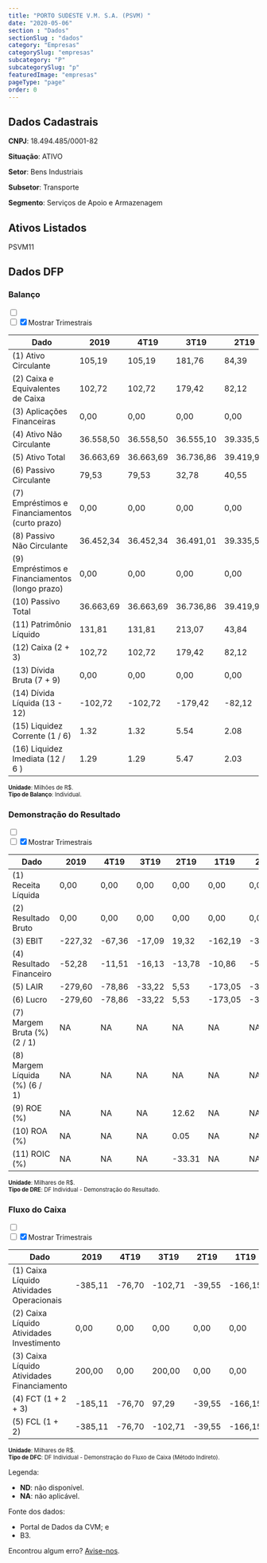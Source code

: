 ```yaml
---  
title: "PORTO SUDESTE V.M. S.A. (PSVM) "  
date: "2020-05-06"  
section : "Dados"  
sectionSlug : "dados"  
category: "Empresas"  
categorySlug: "empresas"  
subcategory: "P"  
subcategorySlug: "p"  
featuredImage: "empresas"  
pageType: "page"  
order: 0  
---
```



## Dados Cadastrais


**CNPJ**: 18.494.485/0001-82

**Situação**: ATIVO

**Setor**: Bens Industriais

**Subsetor**: Transporte

**Segmento**: Serviços de Apoio e Armazenagem


## Ativos Listados


PSVM11 


## Dados DFP

### Balanço
  
<input type='checkbox' class='toggleCommand' id='toggleBalanco' name='toggleBalanco'>  
<div class='filter-group-balanco'>  
<div class='check_button_balanco'>  
<label for='toggleBalanco'>  
<input type='checkbox' data-filter-col='trimBalanco'><input type='checkbox' data-filter-col='trimBalanco' checked><span>Mostrar Trimestrais</span>  
</label>  
</div>  
</div>  
<div class='overflow balancoTableWrapper'>  
<table class='balancoTable'>  
<thead>  
<tr>  
<th class='dataHeader fixedLeftColumn'>Dado</th>  
<th>2019</th>  
<th class='trimHeader' data-col='trimBalanco'>4T19</th>  
<th class='trimHeader' data-col='trimBalanco'>3T19</th>  
<th class='trimHeader' data-col='trimBalanco'>2T19</th>  
<th class='trimHeader' data-col='trimBalanco'>1T19</th>  
<th>2018</th>  
<th class='trimHeader' data-col='trimBalanco'>4T18</th>  
<th class='trimHeader' data-col='trimBalanco'>3T18</th>  
<th class='trimHeader' data-col='trimBalanco'>2T18</th>  
<th class='trimHeader' data-col='trimBalanco'>1T18</th>  
<th>2017</th>  
<th class='trimHeader' data-col='trimBalanco'>4T17</th>  
<th class='trimHeader' data-col='trimBalanco'>3T17</th>  
<th class='trimHeader' data-col='trimBalanco'>2T17</th>  
<th class='trimHeader' data-col='trimBalanco'>1T17</th>  
<th>2016</th>  
<th class='trimHeader' data-col='trimBalanco'>4T16</th>  
<th class='trimHeader' data-col='trimBalanco'>3T16</th>  
<th class='trimHeader' data-col='trimBalanco'>2T16</th>  
<th class='trimHeader' data-col='trimBalanco'>1T16</th>  
<th>2015</th>  
<th class='trimHeader' data-col='trimBalanco'>4T15</th>  
<th class='trimHeader' data-col='trimBalanco'>3T15</th>  
<th class='trimHeader' data-col='trimBalanco'>2T15</th>  
<th class='trimHeader' data-col='trimBalanco'>1T15</th>  
<th>2014</th>  
<th class='trimHeader' data-col='trimBalanco'>4T14</th>  
<th class='trimHeader' data-col='trimBalanco'>3T14</th>  
<th class='trimHeader' data-col='trimBalanco'>2T14</th>  
<th class='trimHeader' data-col='trimBalanco'>1T14</th>  
<th>2013</th>  
<th class='trimHeader' data-col='trimBalanco'>4T13</th>  
<th class='trimHeader' data-col='trimBalanco'>3T13</th>  
<th class='trimHeader' data-col='trimBalanco'>2T13</th>  
<th class='trimHeader' data-col='trimBalanco'>1T13</th>  
</tr>  
</thead>  
<tbody>  
<tr class='trContaAtivo'>  
<td class='leftAlignCell rowDescription fixedLeftColumn'>(1) Ativo Circulante</td>  
<td>105,19</td>  
<td data-col='trimBalanco' class='trimData'>105,19</td>  
<td data-col='trimBalanco' class='trimData'>181,76</td>  
<td data-col='trimBalanco' class='trimData'>84,39</td>  
<td data-col='trimBalanco' class='trimData'>123,74</td>  
<td>289,64</td>  
<td data-col='trimBalanco' class='trimData'>289,64</td>  
<td data-col='trimBalanco' class='trimData'>229,04</td>  
<td data-col='trimBalanco' class='trimData'>9,14</td>  
<td data-col='trimBalanco' class='trimData'>30,21</td>  
<td>116,32</td>  
<td data-col='trimBalanco' class='trimData'>116,32</td>  
<td data-col='trimBalanco' class='trimData'>36,87</td>  
<td data-col='trimBalanco' class='trimData'>91,11</td>  
<td data-col='trimBalanco' class='trimData'>134,23</td>  
<td>43,91</td>  
<td data-col='trimBalanco' class='trimData'>43,91</td>  
<td data-col='trimBalanco' class='trimData'>0,78</td>  
<td data-col='trimBalanco' class='trimData'>2,71</td>  
<td data-col='trimBalanco' class='trimData'>24,59</td>  
<td>22,37</td>  
<td data-col='trimBalanco' class='trimData'>22,37</td>  
<td data-col='trimBalanco' class='trimData'>22,37</td>  
<td data-col='trimBalanco' class='trimData'>22,37</td>  
<td data-col='trimBalanco' class='trimData'>22,37</td>  
<td>0,10</td>  
<td data-col='trimBalanco' class='trimData'>0,10</td>  
<td data-col='trimBalanco' class='trimData'>0,10</td>  
<td data-col='trimBalanco' class='trimData'>0,10</td>  
<td data-col='trimBalanco' class='trimData'>0,10</td>  
<td>0,10</td>  
<td data-col='trimBalanco' class='trimData'>0,10</td>  
<td data-col='trimBalanco' class='trimData'>0,10</td>  
<td data-col='trimBalanco' class='trimData'>0,10</td>  
<td data-col='trimBalanco' class='trimData'>0,10</td>  
</tr>  
<tr class='trContaAtivo'>  
<td class='leftAlignCell rowDescription fixedLeftColumn'>(2) Caixa e Equivalentes de Caixa</td>  
<td>102,72</td>  
<td data-col='trimBalanco' class='trimData'>102,72</td>  
<td data-col='trimBalanco' class='trimData'>179,42</td>  
<td data-col='trimBalanco' class='trimData'>82,12</td>  
<td data-col='trimBalanco' class='trimData'>121,68</td>  
<td>287,83</td>  
<td data-col='trimBalanco' class='trimData'>287,83</td>  
<td data-col='trimBalanco' class='trimData'>227,65</td>  
<td data-col='trimBalanco' class='trimData'>8,02</td>  
<td data-col='trimBalanco' class='trimData'>29,12</td>  
<td>115,38</td>  
<td data-col='trimBalanco' class='trimData'>115,38</td>  
<td data-col='trimBalanco' class='trimData'>36,09</td>  
<td data-col='trimBalanco' class='trimData'>90,89</td>  
<td data-col='trimBalanco' class='trimData'>133,89</td>  
<td>43,81</td>  
<td data-col='trimBalanco' class='trimData'>43,81</td>  
<td data-col='trimBalanco' class='trimData'>0,78</td>  
<td data-col='trimBalanco' class='trimData'>2,71</td>  
<td data-col='trimBalanco' class='trimData'>24,59</td>  
<td>22,37</td>  
<td data-col='trimBalanco' class='trimData'>22,37</td>  
<td data-col='trimBalanco' class='trimData'>22,37</td>  
<td data-col='trimBalanco' class='trimData'>22,37</td>  
<td data-col='trimBalanco' class='trimData'>22,37</td>  
<td>0,10</td>  
<td data-col='trimBalanco' class='trimData'>0,10</td>  
<td data-col='trimBalanco' class='trimData'>0,10</td>  
<td data-col='trimBalanco' class='trimData'>0,10</td>  
<td data-col='trimBalanco' class='trimData'>0,10</td>  
<td>0,10</td>  
<td data-col='trimBalanco' class='trimData'>0,10</td>  
<td data-col='trimBalanco' class='trimData'>0,10</td>  
<td data-col='trimBalanco' class='trimData'>0,10</td>  
<td data-col='trimBalanco' class='trimData'>0,10</td>  
</tr>  
<tr class='trContaAtivo'>  
<td class='leftAlignCell rowDescription fixedLeftColumn'>(3) Aplicações Financeiras</td>  
<td>0,00</td>  
<td data-col='trimBalanco' class='trimData'>0,00</td>  
<td data-col='trimBalanco' class='trimData'>0,00</td>  
<td data-col='trimBalanco' class='trimData'>0,00</td>  
<td data-col='trimBalanco' class='trimData'>0,00</td>  
<td>0,00</td>  
<td data-col='trimBalanco' class='trimData'>0,00</td>  
<td data-col='trimBalanco' class='trimData'>0,00</td>  
<td data-col='trimBalanco' class='trimData'>0,00</td>  
<td data-col='trimBalanco' class='trimData'>0,00</td>  
<td>0,00</td>  
<td data-col='trimBalanco' class='trimData'>0,00</td>  
<td data-col='trimBalanco' class='trimData'>0,00</td>  
<td data-col='trimBalanco' class='trimData'>0,00</td>  
<td data-col='trimBalanco' class='trimData'>0,00</td>  
<td>0,00</td>  
<td data-col='trimBalanco' class='trimData'>0,00</td>  
<td data-col='trimBalanco' class='trimData'>0,00</td>  
<td data-col='trimBalanco' class='trimData'>0,00</td>  
<td data-col='trimBalanco' class='trimData'>0,00</td>  
<td>0,00</td>  
<td data-col='trimBalanco' class='trimData'>0,00</td>  
<td data-col='trimBalanco' class='trimData'>0,00</td>  
<td data-col='trimBalanco' class='trimData'>0,00</td>  
<td data-col='trimBalanco' class='trimData'>0,00</td>  
<td>0,00</td>  
<td data-col='trimBalanco' class='trimData'>0,00</td>  
<td data-col='trimBalanco' class='trimData'>0,00</td>  
<td data-col='trimBalanco' class='trimData'>0,00</td>  
<td data-col='trimBalanco' class='trimData'>0,00</td>  
<td>0,00</td>  
<td data-col='trimBalanco' class='trimData'>0,00</td>  
<td data-col='trimBalanco' class='trimData'>0,00</td>  
<td data-col='trimBalanco' class='trimData'>0,00</td>  
<td data-col='trimBalanco' class='trimData'>0,00</td>  
</tr>  
<tr class='trContaAtivo'>  
<td class='leftAlignCell rowDescription fixedLeftColumn'>(4) Ativo Não Circulante</td>  
<td>36.558,50</td>  
<td data-col='trimBalanco' class='trimData'>36.558,50</td>  
<td data-col='trimBalanco' class='trimData'>36.555,10</td>  
<td data-col='trimBalanco' class='trimData'>39.335,51</td>  
<td data-col='trimBalanco' class='trimData'>38.595,96</td>  
<td>37.076,08</td>  
<td data-col='trimBalanco' class='trimData'>37.076,08</td>  
<td data-col='trimBalanco' class='trimData'>37.202,24</td>  
<td data-col='trimBalanco' class='trimData'>39.208,52</td>  
<td data-col='trimBalanco' class='trimData'>32.810,59</td>  
<td>31.590,64</td>  
<td data-col='trimBalanco' class='trimData'>31.590,64</td>  
<td data-col='trimBalanco' class='trimData'>29.510,17</td>  
<td data-col='trimBalanco' class='trimData'>33.873,06</td>  
<td data-col='trimBalanco' class='trimData'>32.222,39</td>  
<td>32.679,58</td>  
<td data-col='trimBalanco' class='trimData'>32.679,58</td>  
<td data-col='trimBalanco' class='trimData'>94.513,19</td>  
<td data-col='trimBalanco' class='trimData'>86.171,91</td>  
<td data-col='trimBalanco' class='trimData'>111.964,73</td>  
<td>118.391,75</td>  
<td data-col='trimBalanco' class='trimData'>118.391,75</td>  
<td data-col='trimBalanco' class='trimData'>118.391,75</td>  
<td data-col='trimBalanco' class='trimData'>118.391,75</td>  
<td data-col='trimBalanco' class='trimData'>118.391,75</td>  
<td>0,00</td>  
<td data-col='trimBalanco' class='trimData'>0,00</td>  
<td data-col='trimBalanco' class='trimData'>0,00</td>  
<td data-col='trimBalanco' class='trimData'>0,00</td>  
<td data-col='trimBalanco' class='trimData'>0,00</td>  
<td>0,00</td>  
<td data-col='trimBalanco' class='trimData'>0,00</td>  
<td data-col='trimBalanco' class='trimData'>0,00</td>  
<td data-col='trimBalanco' class='trimData'>0,00</td>  
<td data-col='trimBalanco' class='trimData'>0,00</td>  
</tr>  
<tr class='trContaAtivo'>  
<td class='leftAlignCell rowDescription fixedLeftColumn'>(5) Ativo Total</td>  
<td>36.663,69</td>  
<td data-col='trimBalanco' class='trimData'>36.663,69</td>  
<td data-col='trimBalanco' class='trimData'>36.736,86</td>  
<td data-col='trimBalanco' class='trimData'>39.419,91</td>  
<td data-col='trimBalanco' class='trimData'>38.719,70</td>  
<td>37.365,72</td>  
<td data-col='trimBalanco' class='trimData'>37.365,72</td>  
<td data-col='trimBalanco' class='trimData'>37.431,28</td>  
<td data-col='trimBalanco' class='trimData'>39.217,66</td>  
<td data-col='trimBalanco' class='trimData'>32.840,80</td>  
<td>31.706,96</td>  
<td data-col='trimBalanco' class='trimData'>31.706,96</td>  
<td data-col='trimBalanco' class='trimData'>29.547,04</td>  
<td data-col='trimBalanco' class='trimData'>33.964,17</td>  
<td data-col='trimBalanco' class='trimData'>32.356,62</td>  
<td>32.723,49</td>  
<td data-col='trimBalanco' class='trimData'>32.723,49</td>  
<td data-col='trimBalanco' class='trimData'>94.513,97</td>  
<td data-col='trimBalanco' class='trimData'>86.174,63</td>  
<td data-col='trimBalanco' class='trimData'>111.989,32</td>  
<td>118.414,12</td>  
<td data-col='trimBalanco' class='trimData'>118.414,12</td>  
<td data-col='trimBalanco' class='trimData'>118.414,12</td>  
<td data-col='trimBalanco' class='trimData'>118.414,12</td>  
<td data-col='trimBalanco' class='trimData'>118.414,12</td>  
<td>0,10</td>  
<td data-col='trimBalanco' class='trimData'>0,10</td>  
<td data-col='trimBalanco' class='trimData'>0,10</td>  
<td data-col='trimBalanco' class='trimData'>0,10</td>  
<td data-col='trimBalanco' class='trimData'>0,10</td>  
<td>0,10</td>  
<td data-col='trimBalanco' class='trimData'>0,10</td>  
<td data-col='trimBalanco' class='trimData'>0,10</td>  
<td data-col='trimBalanco' class='trimData'>0,10</td>  
<td data-col='trimBalanco' class='trimData'>0,10</td>  
</tr>  
<tr class='trContaPassivo'>  
<td class='leftAlignCell rowDescription fixedLeftColumn'>(6) Passivo Circulante</td>  
<td>79,53</td>  
<td data-col='trimBalanco' class='trimData'>79,53</td>  
<td data-col='trimBalanco' class='trimData'>32,78</td>  
<td data-col='trimBalanco' class='trimData'>40,55</td>  
<td data-col='trimBalanco' class='trimData'>85,26</td>  
<td>74,47</td>  
<td data-col='trimBalanco' class='trimData'>74,47</td>  
<td data-col='trimBalanco' class='trimData'>39,02</td>  
<td data-col='trimBalanco' class='trimData'>60,01</td>  
<td data-col='trimBalanco' class='trimData'>40,28</td>  
<td>8,03</td>  
<td data-col='trimBalanco' class='trimData'>8,03</td>  
<td data-col='trimBalanco' class='trimData'>71,46</td>  
<td data-col='trimBalanco' class='trimData'>24,86</td>  
<td data-col='trimBalanco' class='trimData'>8,29</td>  
<td>56,27</td>  
<td data-col='trimBalanco' class='trimData'>56,27</td>  
<td data-col='trimBalanco' class='trimData'>0,00</td>  
<td data-col='trimBalanco' class='trimData'>0,01</td>  
<td data-col='trimBalanco' class='trimData'>0,01</td>  
<td>9,01</td>  
<td data-col='trimBalanco' class='trimData'>9,01</td>  
<td data-col='trimBalanco' class='trimData'>9,01</td>  
<td data-col='trimBalanco' class='trimData'>9,01</td>  
<td data-col='trimBalanco' class='trimData'>9,01</td>  
<td>0,00</td>  
<td data-col='trimBalanco' class='trimData'>0,00</td>  
<td data-col='trimBalanco' class='trimData'>0,00</td>  
<td data-col='trimBalanco' class='trimData'>0,00</td>  
<td data-col='trimBalanco' class='trimData'>0,00</td>  
<td>0,00</td>  
<td data-col='trimBalanco' class='trimData'>0,00</td>  
<td data-col='trimBalanco' class='trimData'>0,00</td>  
<td data-col='trimBalanco' class='trimData'>0,00</td>  
<td data-col='trimBalanco' class='trimData'>0,00</td>  
</tr>  
<tr class='trContaPassivo'>  
<td class='leftAlignCell rowDescription fixedLeftColumn'>(7) Empréstimos e Financiamentos (curto prazo)</td>  
<td>0,00</td>  
<td data-col='trimBalanco' class='trimData'>0,00</td>  
<td data-col='trimBalanco' class='trimData'>0,00</td>  
<td data-col='trimBalanco' class='trimData'>0,00</td>  
<td data-col='trimBalanco' class='trimData'>0,00</td>  
<td>0,00</td>  
<td data-col='trimBalanco' class='trimData'>0,00</td>  
<td data-col='trimBalanco' class='trimData'>0,00</td>  
<td data-col='trimBalanco' class='trimData'>0,00</td>  
<td data-col='trimBalanco' class='trimData'>0,00</td>  
<td>0,00</td>  
<td data-col='trimBalanco' class='trimData'>0,00</td>  
<td data-col='trimBalanco' class='trimData'>0,00</td>  
<td data-col='trimBalanco' class='trimData'>0,00</td>  
<td data-col='trimBalanco' class='trimData'>0,00</td>  
<td>0,00</td>  
<td data-col='trimBalanco' class='trimData'>0,00</td>  
<td data-col='trimBalanco' class='trimData'>0,00</td>  
<td data-col='trimBalanco' class='trimData'>0,00</td>  
<td data-col='trimBalanco' class='trimData'>0,00</td>  
<td>0,00</td>  
<td data-col='trimBalanco' class='trimData'>0,00</td>  
<td data-col='trimBalanco' class='trimData'>0,00</td>  
<td data-col='trimBalanco' class='trimData'>0,00</td>  
<td data-col='trimBalanco' class='trimData'>0,00</td>  
<td>0,00</td>  
<td data-col='trimBalanco' class='trimData'>0,00</td>  
<td data-col='trimBalanco' class='trimData'>0,00</td>  
<td data-col='trimBalanco' class='trimData'>0,00</td>  
<td data-col='trimBalanco' class='trimData'>0,00</td>  
<td>0,00</td>  
<td data-col='trimBalanco' class='trimData'>0,00</td>  
<td data-col='trimBalanco' class='trimData'>0,00</td>  
<td data-col='trimBalanco' class='trimData'>0,00</td>  
<td data-col='trimBalanco' class='trimData'>0,00</td>  
</tr>  
<tr class='trContaPassivo'>  
<td class='leftAlignCell rowDescription fixedLeftColumn'>(8) Passivo Não Circulante</td>  
<td>36.452,34</td>  
<td data-col='trimBalanco' class='trimData'>36.452,34</td>  
<td data-col='trimBalanco' class='trimData'>36.491,01</td>  
<td data-col='trimBalanco' class='trimData'>39.335,51</td>  
<td data-col='trimBalanco' class='trimData'>38.595,96</td>  
<td>37.076,08</td>  
<td data-col='trimBalanco' class='trimData'>37.076,08</td>  
<td data-col='trimBalanco' class='trimData'>37.202,24</td>  
<td data-col='trimBalanco' class='trimData'>39.208,52</td>  
<td data-col='trimBalanco' class='trimData'>32.810,59</td>  
<td>31.590,64</td>  
<td data-col='trimBalanco' class='trimData'>31.590,64</td>  
<td data-col='trimBalanco' class='trimData'>29.510,17</td>  
<td data-col='trimBalanco' class='trimData'>33.873,06</td>  
<td data-col='trimBalanco' class='trimData'>32.222,39</td>  
<td>32.679,58</td>  
<td data-col='trimBalanco' class='trimData'>32.679,58</td>  
<td data-col='trimBalanco' class='trimData'>94.513,19</td>  
<td data-col='trimBalanco' class='trimData'>86.071,82</td>  
<td data-col='trimBalanco' class='trimData'>111.936,77</td>  
<td>118.391,75</td>  
<td data-col='trimBalanco' class='trimData'>118.391,75</td>  
<td data-col='trimBalanco' class='trimData'>118.391,75</td>  
<td data-col='trimBalanco' class='trimData'>118.391,75</td>  
<td data-col='trimBalanco' class='trimData'>118.391,75</td>  
<td>0,00</td>  
<td data-col='trimBalanco' class='trimData'>0,00</td>  
<td data-col='trimBalanco' class='trimData'>0,00</td>  
<td data-col='trimBalanco' class='trimData'>0,00</td>  
<td data-col='trimBalanco' class='trimData'>0,00</td>  
<td>0,00</td>  
<td data-col='trimBalanco' class='trimData'>0,00</td>  
<td data-col='trimBalanco' class='trimData'>0,00</td>  
<td data-col='trimBalanco' class='trimData'>0,00</td>  
<td data-col='trimBalanco' class='trimData'>0,00</td>  
</tr>  
<tr class='trContaPassivo'>  
<td class='leftAlignCell rowDescription fixedLeftColumn'>(9) Empréstimos e Financiamentos (longo prazo)</td>  
<td>0,00</td>  
<td data-col='trimBalanco' class='trimData'>0,00</td>  
<td data-col='trimBalanco' class='trimData'>0,00</td>  
<td data-col='trimBalanco' class='trimData'>0,00</td>  
<td data-col='trimBalanco' class='trimData'>0,00</td>  
<td>0,00</td>  
<td data-col='trimBalanco' class='trimData'>0,00</td>  
<td data-col='trimBalanco' class='trimData'>0,00</td>  
<td data-col='trimBalanco' class='trimData'>0,00</td>  
<td data-col='trimBalanco' class='trimData'>0,00</td>  
<td>0,00</td>  
<td data-col='trimBalanco' class='trimData'>0,00</td>  
<td data-col='trimBalanco' class='trimData'>0,00</td>  
<td data-col='trimBalanco' class='trimData'>0,00</td>  
<td data-col='trimBalanco' class='trimData'>0,00</td>  
<td>0,00</td>  
<td data-col='trimBalanco' class='trimData'>0,00</td>  
<td data-col='trimBalanco' class='trimData'>0,00</td>  
<td data-col='trimBalanco' class='trimData'>0,00</td>  
<td data-col='trimBalanco' class='trimData'>0,00</td>  
<td>0,00</td>  
<td data-col='trimBalanco' class='trimData'>0,00</td>  
<td data-col='trimBalanco' class='trimData'>0,00</td>  
<td data-col='trimBalanco' class='trimData'>0,00</td>  
<td data-col='trimBalanco' class='trimData'>0,00</td>  
<td>0,00</td>  
<td data-col='trimBalanco' class='trimData'>0,00</td>  
<td data-col='trimBalanco' class='trimData'>0,00</td>  
<td data-col='trimBalanco' class='trimData'>0,00</td>  
<td data-col='trimBalanco' class='trimData'>0,00</td>  
<td>0,00</td>  
<td data-col='trimBalanco' class='trimData'>0,00</td>  
<td data-col='trimBalanco' class='trimData'>0,00</td>  
<td data-col='trimBalanco' class='trimData'>0,00</td>  
<td data-col='trimBalanco' class='trimData'>0,00</td>  
</tr>  
<tr class='trContaPassivo'>  
<td class='leftAlignCell rowDescription fixedLeftColumn'>(10) Passivo Total</td>  
<td>36.663,69</td>  
<td data-col='trimBalanco' class='trimData'>36.663,69</td>  
<td data-col='trimBalanco' class='trimData'>36.736,86</td>  
<td data-col='trimBalanco' class='trimData'>39.419,91</td>  
<td data-col='trimBalanco' class='trimData'>38.719,70</td>  
<td>37.365,72</td>  
<td data-col='trimBalanco' class='trimData'>37.365,72</td>  
<td data-col='trimBalanco' class='trimData'>37.431,28</td>  
<td data-col='trimBalanco' class='trimData'>39.217,66</td>  
<td data-col='trimBalanco' class='trimData'>32.840,80</td>  
<td>31.706,96</td>  
<td data-col='trimBalanco' class='trimData'>31.706,96</td>  
<td data-col='trimBalanco' class='trimData'>29.547,04</td>  
<td data-col='trimBalanco' class='trimData'>33.964,17</td>  
<td data-col='trimBalanco' class='trimData'>32.356,62</td>  
<td>32.723,49</td>  
<td data-col='trimBalanco' class='trimData'>32.723,49</td>  
<td data-col='trimBalanco' class='trimData'>94.513,97</td>  
<td data-col='trimBalanco' class='trimData'>86.174,63</td>  
<td data-col='trimBalanco' class='trimData'>111.989,32</td>  
<td>118.414,12</td>  
<td data-col='trimBalanco' class='trimData'>118.414,12</td>  
<td data-col='trimBalanco' class='trimData'>118.414,12</td>  
<td data-col='trimBalanco' class='trimData'>118.414,12</td>  
<td data-col='trimBalanco' class='trimData'>118.414,12</td>  
<td>0,10</td>  
<td data-col='trimBalanco' class='trimData'>0,10</td>  
<td data-col='trimBalanco' class='trimData'>0,10</td>  
<td data-col='trimBalanco' class='trimData'>0,10</td>  
<td data-col='trimBalanco' class='trimData'>0,10</td>  
<td>0,10</td>  
<td data-col='trimBalanco' class='trimData'>0,10</td>  
<td data-col='trimBalanco' class='trimData'>0,10</td>  
<td data-col='trimBalanco' class='trimData'>0,10</td>  
<td data-col='trimBalanco' class='trimData'>0,10</td>  
</tr>  
<tr class='trContaPassivo'>  
<td class='leftAlignCell rowDescription fixedLeftColumn'>(11) Patrimônio Líquido</td>  
<td>131,81</td>  
<td data-col='trimBalanco' class='trimData'>131,81</td>  
<td data-col='trimBalanco' class='trimData'>213,07</td>  
<td data-col='trimBalanco' class='trimData'>43,84</td>  
<td data-col='trimBalanco' class='trimData'>38,48</td>  
<td>215,17</td>  
<td data-col='trimBalanco' class='trimData'>215,17</td>  
<td data-col='trimBalanco' class='trimData'>190,02</td>  
<td class='negativeNumber trimData' data-col='trimBalanco' >-50,87</td>  
<td class='negativeNumber trimData' data-col='trimBalanco' >-10,07</td>  
<td>108,29</td>  
<td data-col='trimBalanco' class='trimData'>108,29</td>  
<td class='negativeNumber trimData' data-col='trimBalanco' >-34,58</td>  
<td data-col='trimBalanco' class='trimData'>66,26</td>  
<td data-col='trimBalanco' class='trimData'>125,94</td>  
<td class='negativeNumber'>-12,36</td>  
<td class='negativeNumber trimData' data-col='trimBalanco' >-12,36</td>  
<td data-col='trimBalanco' class='trimData'>0,78</td>  
<td data-col='trimBalanco' class='trimData'>102,80</td>  
<td data-col='trimBalanco' class='trimData'>52,54</td>  
<td>13,37</td>  
<td data-col='trimBalanco' class='trimData'>13,37</td>  
<td data-col='trimBalanco' class='trimData'>13,37</td>  
<td data-col='trimBalanco' class='trimData'>13,37</td>  
<td data-col='trimBalanco' class='trimData'>13,37</td>  
<td>0,10</td>  
<td data-col='trimBalanco' class='trimData'>0,10</td>  
<td data-col='trimBalanco' class='trimData'>0,10</td>  
<td data-col='trimBalanco' class='trimData'>0,10</td>  
<td data-col='trimBalanco' class='trimData'>0,10</td>  
<td>0,10</td>  
<td data-col='trimBalanco' class='trimData'>0,10</td>  
<td data-col='trimBalanco' class='trimData'>0,10</td>  
<td data-col='trimBalanco' class='trimData'>0,10</td>  
<td data-col='trimBalanco' class='trimData'>0,10</td>  
</tr>  
<tr>  
<td class='leftAlignCell rowDescription fixedLeftColumn'>(12) Caixa (2 + 3)</td>  
<td class='positiveNumber'>102,72</td>  
<td class='positiveNumber trimData' data-col='trimBalanco'>102,72</td>  
<td class='positiveNumber trimData' data-col='trimBalanco'>179,42</td>  
<td class='positiveNumber trimData' data-col='trimBalanco'>82,12</td>  
<td class='positiveNumber trimData' data-col='trimBalanco'>121,68</td>  
<td class='positiveNumber'>287,83</td>  
<td class='positiveNumber trimData' data-col='trimBalanco'>287,83</td>  
<td class='positiveNumber trimData' data-col='trimBalanco'>227,65</td>  
<td class='positiveNumber trimData' data-col='trimBalanco'>8,02</td>  
<td class='positiveNumber trimData' data-col='trimBalanco'>29,12</td>  
<td class='positiveNumber'>115,38</td>  
<td class='positiveNumber trimData' data-col='trimBalanco'>115,38</td>  
<td class='positiveNumber trimData' data-col='trimBalanco'>36,09</td>  
<td class='positiveNumber trimData' data-col='trimBalanco'>90,89</td>  
<td class='positiveNumber trimData' data-col='trimBalanco'>133,89</td>  
<td class='positiveNumber'>43,81</td>  
<td class='positiveNumber trimData' data-col='trimBalanco'>43,81</td>  
<td class='positiveNumber trimData' data-col='trimBalanco'>0,78</td>  
<td class='positiveNumber trimData' data-col='trimBalanco'>2,71</td>  
<td class='positiveNumber trimData' data-col='trimBalanco'>24,59</td>  
<td class='positiveNumber'>22,37</td>  
<td class='positiveNumber trimData' data-col='trimBalanco'>22,37</td>  
<td class='positiveNumber trimData' data-col='trimBalanco'>22,37</td>  
<td class='positiveNumber trimData' data-col='trimBalanco'>22,37</td>  
<td class='positiveNumber trimData' data-col='trimBalanco'>22,37</td>  
<td class='positiveNumber'>0,10</td>  
<td class='positiveNumber trimData' data-col='trimBalanco'>0,10</td>  
<td class='positiveNumber trimData' data-col='trimBalanco'>0,10</td>  
<td class='positiveNumber trimData' data-col='trimBalanco'>0,10</td>  
<td class='positiveNumber trimData' data-col='trimBalanco'>0,10</td>  
<td class='positiveNumber'>0,10</td>  
<td class='positiveNumber trimData' data-col='trimBalanco'>0,10</td>  
<td class='positiveNumber trimData' data-col='trimBalanco'>0,10</td>  
<td class='positiveNumber trimData' data-col='trimBalanco'>0,10</td>  
<td class='positiveNumber trimData' data-col='trimBalanco'>0,10</td>  
</tr>  
<tr class='trDividaBruta'>  
<td class='leftAlignCell rowDescription fixedLeftColumn'>(13) Dívida Bruta (7 + 9)</td>  
<td class='positiveNumber'>0,00</td>  
<td class='positiveNumber trimData' data-col='trimBalanco'>0,00</td>  
<td class='positiveNumber trimData' data-col='trimBalanco'>0,00</td>  
<td class='positiveNumber trimData' data-col='trimBalanco'>0,00</td>  
<td class='positiveNumber trimData' data-col='trimBalanco'>0,00</td>  
<td class='positiveNumber'>0,00</td>  
<td class='positiveNumber trimData' data-col='trimBalanco'>0,00</td>  
<td class='positiveNumber trimData' data-col='trimBalanco'>0,00</td>  
<td class='positiveNumber trimData' data-col='trimBalanco'>0,00</td>  
<td class='positiveNumber trimData' data-col='trimBalanco'>0,00</td>  
<td class='positiveNumber'>0,00</td>  
<td class='positiveNumber trimData' data-col='trimBalanco'>0,00</td>  
<td class='positiveNumber trimData' data-col='trimBalanco'>0,00</td>  
<td class='positiveNumber trimData' data-col='trimBalanco'>0,00</td>  
<td class='positiveNumber trimData' data-col='trimBalanco'>0,00</td>  
<td class='positiveNumber'>0,00</td>  
<td class='positiveNumber trimData' data-col='trimBalanco'>0,00</td>  
<td class='positiveNumber trimData' data-col='trimBalanco'>0,00</td>  
<td class='positiveNumber trimData' data-col='trimBalanco'>0,00</td>  
<td class='positiveNumber trimData' data-col='trimBalanco'>0,00</td>  
<td class='positiveNumber'>0,00</td>  
<td class='positiveNumber trimData' data-col='trimBalanco'>0,00</td>  
<td class='positiveNumber trimData' data-col='trimBalanco'>0,00</td>  
<td class='positiveNumber trimData' data-col='trimBalanco'>0,00</td>  
<td class='positiveNumber trimData' data-col='trimBalanco'>0,00</td>  
<td class='positiveNumber'>0,00</td>  
<td class='positiveNumber trimData' data-col='trimBalanco'>0,00</td>  
<td class='positiveNumber trimData' data-col='trimBalanco'>0,00</td>  
<td class='positiveNumber trimData' data-col='trimBalanco'>0,00</td>  
<td class='positiveNumber trimData' data-col='trimBalanco'>0,00</td>  
<td class='positiveNumber'>0,00</td>  
<td class='positiveNumber trimData' data-col='trimBalanco'>0,00</td>  
<td class='positiveNumber trimData' data-col='trimBalanco'>0,00</td>  
<td class='positiveNumber trimData' data-col='trimBalanco'>0,00</td>  
<td class='positiveNumber trimData' data-col='trimBalanco'>0,00</td>  
</tr>  
<tr>  
<td class='leftAlignCell rowDescription fixedLeftColumn'>(14) Dívida Líquida  (13 - 12)</td>  
<td class='positiveNumber'>-102,72</td>  
<td class='positiveNumber trimData' data-col='trimBalanco'>-102,72</td>  
<td class='positiveNumber trimData' data-col='trimBalanco'>-179,42</td>  
<td class='positiveNumber trimData' data-col='trimBalanco'>-82,12</td>  
<td class='positiveNumber trimData' data-col='trimBalanco'>-121,68</td>  
<td class='positiveNumber'>-287,83</td>  
<td class='positiveNumber trimData' data-col='trimBalanco'>-287,83</td>  
<td class='positiveNumber trimData' data-col='trimBalanco'>-227,65</td>  
<td class='positiveNumber trimData' data-col='trimBalanco'>-8,02</td>  
<td class='positiveNumber trimData' data-col='trimBalanco'>-29,12</td>  
<td class='positiveNumber'>-115,38</td>  
<td class='positiveNumber trimData' data-col='trimBalanco'>-115,38</td>  
<td class='positiveNumber trimData' data-col='trimBalanco'>-36,09</td>  
<td class='positiveNumber trimData' data-col='trimBalanco'>-90,89</td>  
<td class='positiveNumber trimData' data-col='trimBalanco'>-133,89</td>  
<td class='positiveNumber'>-43,81</td>  
<td class='positiveNumber trimData' data-col='trimBalanco'>-43,81</td>  
<td class='positiveNumber trimData' data-col='trimBalanco'>-0,78</td>  
<td class='positiveNumber trimData' data-col='trimBalanco'>-2,71</td>  
<td class='positiveNumber trimData' data-col='trimBalanco'>-24,59</td>  
<td class='positiveNumber'>-22,37</td>  
<td class='positiveNumber trimData' data-col='trimBalanco'>-22,37</td>  
<td class='positiveNumber trimData' data-col='trimBalanco'>-22,37</td>  
<td class='positiveNumber trimData' data-col='trimBalanco'>-22,37</td>  
<td class='positiveNumber trimData' data-col='trimBalanco'>-22,37</td>  
<td class='positiveNumber'>-0,10</td>  
<td class='positiveNumber trimData' data-col='trimBalanco'>-0,10</td>  
<td class='positiveNumber trimData' data-col='trimBalanco'>-0,10</td>  
<td class='positiveNumber trimData' data-col='trimBalanco'>-0,10</td>  
<td class='positiveNumber trimData' data-col='trimBalanco'>-0,10</td>  
<td class='positiveNumber'>-0,10</td>  
<td class='positiveNumber trimData' data-col='trimBalanco'>-0,10</td>  
<td class='positiveNumber trimData' data-col='trimBalanco'>-0,10</td>  
<td class='positiveNumber trimData' data-col='trimBalanco'>-0,10</td>  
<td class='positiveNumber trimData' data-col='trimBalanco'>-0,10</td>  
</tr>  
<tr>  
<td class='leftAlignCell rowDescription fixedLeftColumn'>(15) Liquidez Corrente (1 / 6)</td>  
<td>1.32</td>  
<td data-col='trimBalanco' class='trimData'>1.32</td>  
<td data-col='trimBalanco' class='trimData'>5.54</td>  
<td data-col='trimBalanco' class='trimData'>2.08</td>  
<td data-col='trimBalanco' class='trimData'>1.45</td>  
<td>3.89</td>  
<td data-col='trimBalanco' class='trimData'>3.89</td>  
<td data-col='trimBalanco' class='trimData'>5.87</td>  
<td data-col='trimBalanco' class='trimData'>0.15</td>  
<td data-col='trimBalanco' class='trimData'>0.75</td>  
<td>14.49</td>  
<td data-col='trimBalanco' class='trimData'>14.49</td>  
<td data-col='trimBalanco' class='trimData'>0.52</td>  
<td data-col='trimBalanco' class='trimData'>3.67</td>  
<td data-col='trimBalanco' class='trimData'>16.19</td>  
<td>0.78</td>  
<td data-col='trimBalanco' class='trimData'>0.78</td>  
<td data-col='trimBalanco' class='trimData'>260.00</td>  
<td data-col='trimBalanco' class='trimData'>226.25</td>  
<td data-col='trimBalanco' class='trimData'>3073.75</td>  
<td>2.48</td>  
<td data-col='trimBalanco' class='trimData'>2.48</td>  
<td data-col='trimBalanco' class='trimData'>2.48</td>  
<td data-col='trimBalanco' class='trimData'>2.48</td>  
<td data-col='trimBalanco' class='trimData'>2.48</td>  
<td>NA</td>  
<td data-col='trimBalanco' class='trimData'>NA</td>  
<td data-col='trimBalanco' class='trimData'>NA</td>  
<td data-col='trimBalanco' class='trimData'>NA</td>  
<td data-col='trimBalanco' class='trimData'>NA</td>  
<td>NA</td>  
<td data-col='trimBalanco' class='trimData'>NA</td>  
<td data-col='trimBalanco' class='trimData'>NA</td>  
<td data-col='trimBalanco' class='trimData'>NA</td>  
<td data-col='trimBalanco' class='trimData'>NA</td>  
</tr>  
<tr>  
<td class='leftAlignCell rowDescription fixedLeftColumn'>(16) Liquidez Imediata  (12 / 6 )</td>  
<td>1.29</td>  
<td data-col='trimBalanco' class='trimData'>1.29</td>  
<td data-col='trimBalanco' class='trimData'>5.47</td>  
<td data-col='trimBalanco' class='trimData'>2.03</td>  
<td data-col='trimBalanco' class='trimData'>1.43</td>  
<td>3.87</td>  
<td data-col='trimBalanco' class='trimData'>3.87</td>  
<td data-col='trimBalanco' class='trimData'>5.83</td>  
<td data-col='trimBalanco' class='trimData'>0.13</td>  
<td data-col='trimBalanco' class='trimData'>0.72</td>  
<td>14.37</td>  
<td data-col='trimBalanco' class='trimData'>14.37</td>  
<td data-col='trimBalanco' class='trimData'>0.51</td>  
<td data-col='trimBalanco' class='trimData'>3.66</td>  
<td data-col='trimBalanco' class='trimData'>16.15</td>  
<td>0.78</td>  
<td data-col='trimBalanco' class='trimData'>0.78</td>  
<td data-col='trimBalanco' class='trimData'>260.00</td>  
<td data-col='trimBalanco' class='trimData'>226.25</td>  
<td data-col='trimBalanco' class='trimData'>3073.75</td>  
<td>2.48</td>  
<td data-col='trimBalanco' class='trimData'>2.48</td>  
<td data-col='trimBalanco' class='trimData'>2.48</td>  
<td data-col='trimBalanco' class='trimData'>2.48</td>  
<td data-col='trimBalanco' class='trimData'>2.48</td>  
<td>NA</td>  
<td data-col='trimBalanco' class='trimData'>NA</td>  
<td data-col='trimBalanco' class='trimData'>NA</td>  
<td data-col='trimBalanco' class='trimData'>NA</td>  
<td data-col='trimBalanco' class='trimData'>NA</td>  
<td>NA</td>  
<td data-col='trimBalanco' class='trimData'>NA</td>  
<td data-col='trimBalanco' class='trimData'>NA</td>  
<td data-col='trimBalanco' class='trimData'>NA</td>  
<td data-col='trimBalanco' class='trimData'>NA</td>  
</tr>  
</tbody>  
</table>  
</div>  
<p style='font-size:0.7rem; margin:0px;'><strong>Unidade</strong>: Milhões de R$.</p>  
<p style='font-size:0.7rem; margin:0px;'><strong>Tipo de Balanço</strong>: Individual.</p>


### Demonstração do Resultado
  
<input type='checkbox' class='toggleCommand' id='toggleDRE' name='toggleDRE'>  
<div class='filter-group-dre'>  
<div class='check_button_dre'>  
<label for='toggleDRE'>  
<input type='checkbox' data-filter-col='trimDRE'><input type='checkbox' data-filter-col='trimDRE' checked><span>Mostrar Trimestrais</span>  
</label>  
</div>  
</div>  
<div class='overflow balancoTableWrapper'>  
<table class='balancoTable'>  
<thead>  
<tr>  
<th class='dataHeader fixedLeftColumn'>Dado</th>  
<th>2019</th>  
<th class='trimHeader' data-col='trimDRE'>4T19</th>  
<th class='trimHeader' data-col='trimDRE'>3T19</th>  
<th class='trimHeader' data-col='trimDRE'>2T19</th>  
<th class='trimHeader' data-col='trimDRE'>1T19</th>  
<th>2018</th>  
<th class='trimHeader' data-col='trimDRE'>4T18</th>  
<th class='trimHeader' data-col='trimDRE'>3T18</th>  
<th class='trimHeader' data-col='trimDRE'>2T18</th>  
<th class='trimHeader' data-col='trimDRE'>1T18</th>  
<th>2017</th>  
<th class='trimHeader' data-col='trimDRE'>4T17</th>  
<th class='trimHeader' data-col='trimDRE'>3T17</th>  
<th class='trimHeader' data-col='trimDRE'>2T17</th>  
<th class='trimHeader' data-col='trimDRE'>1T17</th>  
<th>2016</th>  
<th class='trimHeader' data-col='trimDRE'>4T16</th>  
<th class='trimHeader' data-col='trimDRE'>3T16</th>  
<th class='trimHeader' data-col='trimDRE'>2T16</th>  
<th class='trimHeader' data-col='trimDRE'>1T16</th>  
<th>2015</th>  
<th class='trimHeader' data-col='trimDRE'>4T15</th>  
<th class='trimHeader' data-col='trimDRE'>3T15</th>  
<th class='trimHeader' data-col='trimDRE'>2T15</th>  
<th class='trimHeader' data-col='trimDRE'>1T15</th>  
<th>2014</th>  
<th class='trimHeader' data-col='trimDRE'>4T14</th>  
<th class='trimHeader' data-col='trimDRE'>3T14</th>  
<th class='trimHeader' data-col='trimDRE'>2T14</th>  
<th class='trimHeader' data-col='trimDRE'>1T14</th>  
<th>2013</th>  
<th class='trimHeader' data-col='trimDRE'>4T13</th>  
<th class='trimHeader' data-col='trimDRE'>3T13</th>  
<th class='trimHeader' data-col='trimDRE'>2T13</th>  
<th class='trimHeader' data-col='trimDRE'>1T13</th>  
</tr>  
</thead>  
<tbody>  
<tr class='trDRE'>  
<td class='leftAlignCell rowDescription fixedLeftColumn'>(1) Receita Líquida</td>  
<td>0,00</td>  
<td data-col='trimDRE' class='trimData' >0,00</td>  
<td data-col='trimDRE' class='trimData' >0,00</td>  
<td data-col='trimDRE' class='trimData' >0,00</td>  
<td data-col='trimDRE' class='trimData' >0,00</td>  
<td>0,00</td>  
<td data-col='trimDRE' class='trimData' >0,00</td>  
<td data-col='trimDRE' class='trimData' >0,00</td>  
<td data-col='trimDRE' class='trimData' >0,00</td>  
<td data-col='trimDRE' class='trimData' >0,00</td>  
<td>0,00</td>  
<td data-col='trimDRE' class='trimData' >0,00</td>  
<td data-col='trimDRE' class='trimData' >0,00</td>  
<td data-col='trimDRE' class='trimData' >0,00</td>  
<td data-col='trimDRE' class='trimData' >0,00</td>  
<td>0,00</td>  
<td data-col='trimDRE' class='trimData' >0,00</td>  
<td data-col='trimDRE' class='trimData' >0,00</td>  
<td data-col='trimDRE' class='trimData' >0,00</td>  
<td data-col='trimDRE' class='trimData' >0,00</td>  
<td>0,00</td>  
<td data-col='trimDRE' class='trimData' >0,00</td>  
<td data-col='trimDRE' class='trimData' >0,00</td>  
<td data-col='trimDRE' class='trimData' >0,00</td>  
<td data-col='trimDRE' class='trimData' >0,00</td>  
<td>0,00</td>  
<td data-col='trimDRE' class='trimData' >0,00</td>  
<td data-col='trimDRE' class='trimData' >0,00</td>  
<td data-col='trimDRE' class='trimData' >0,00</td>  
<td data-col='trimDRE' class='trimData' >0,00</td>  
<td>0,00</td>  
<td data-col='trimDRE' class='trimData' >0,00</td>  
<td data-col='trimDRE' class='trimData' >0,00</td>  
<td data-col='trimDRE' class='trimData' >0,00</td>  
<td data-col='trimDRE' class='trimData' >0,00</td>  
</tr>  
<tr class='trDRE'>  
<td class='leftAlignCell rowDescription fixedLeftColumn'>(2) Resultado Bruto</td>  
<td class='negativeNumber'>0,00</td>  
<td data-col='trimDRE' class='trimData negativeNumber' >0,00</td>  
<td data-col='trimDRE' class='trimData negativeNumber' >0,00</td>  
<td data-col='trimDRE' class='trimData negativeNumber' >0,00</td>  
<td data-col='trimDRE' class='trimData negativeNumber' >0,00</td>  
<td class='negativeNumber'>0,00</td>  
<td data-col='trimDRE' class='trimData negativeNumber' >0,00</td>  
<td data-col='trimDRE' class='trimData negativeNumber' >0,00</td>  
<td data-col='trimDRE' class='trimData negativeNumber' >0,00</td>  
<td data-col='trimDRE' class='trimData negativeNumber' >0,00</td>  
<td class='negativeNumber'>0,00</td>  
<td data-col='trimDRE' class='trimData negativeNumber' >0,00</td>  
<td data-col='trimDRE' class='trimData negativeNumber' >0,00</td>  
<td data-col='trimDRE' class='trimData negativeNumber' >0,00</td>  
<td data-col='trimDRE' class='trimData negativeNumber' >0,00</td>  
<td class='negativeNumber'>0,00</td>  
<td data-col='trimDRE' class='trimData negativeNumber' >0,00</td>  
<td data-col='trimDRE' class='trimData negativeNumber' >0,00</td>  
<td data-col='trimDRE' class='trimData negativeNumber' >0,00</td>  
<td data-col='trimDRE' class='trimData negativeNumber' >0,00</td>  
<td class='negativeNumber'>0,00</td>  
<td data-col='trimDRE' class='trimData negativeNumber' >0,00</td>  
<td data-col='trimDRE' class='trimData negativeNumber' >0,00</td>  
<td data-col='trimDRE' class='trimData negativeNumber' >0,00</td>  
<td data-col='trimDRE' class='trimData negativeNumber' >0,00</td>  
<td class='negativeNumber'>0,00</td>  
<td data-col='trimDRE' class='trimData negativeNumber' >0,00</td>  
<td data-col='trimDRE' class='trimData negativeNumber' >0,00</td>  
<td data-col='trimDRE' class='trimData negativeNumber' >0,00</td>  
<td data-col='trimDRE' class='trimData negativeNumber' >0,00</td>  
<td class='negativeNumber'>0,00</td>  
<td data-col='trimDRE' class='trimData negativeNumber' >0,00</td>  
<td data-col='trimDRE' class='trimData negativeNumber' >0,00</td>  
<td data-col='trimDRE' class='trimData negativeNumber' >0,00</td>  
<td data-col='trimDRE' class='trimData negativeNumber' >0,00</td>  
</tr>  
<tr class='trDRE'>  
<td class='leftAlignCell rowDescription fixedLeftColumn'>(3) EBIT</td>  
<td class='negativeNumber'>-227,32</td>  
<td data-col='trimDRE' class='trimData negativeNumber' >-67,36</td>  
<td data-col='trimDRE' class='trimData negativeNumber' >-17,09</td>  
<td data-col='trimDRE' class='trimData positiveNumberGreen' >19,32</td>  
<td data-col='trimDRE' class='trimData negativeNumber' >-162,19</td>  
<td class='negativeNumber'>-308,55</td>  
<td data-col='trimDRE' class='trimData negativeNumber' >-126,62</td>  
<td data-col='trimDRE' class='trimData negativeNumber' >-47,40</td>  
<td data-col='trimDRE' class='trimData negativeNumber' >-28,37</td>  
<td data-col='trimDRE' class='trimData negativeNumber' >-106,15</td>  
<td class='negativeNumber'>-234,38</td>  
<td data-col='trimDRE' class='trimData negativeNumber' >-45,17</td>  
<td data-col='trimDRE' class='trimData negativeNumber' >-90,92</td>  
<td data-col='trimDRE' class='trimData negativeNumber' >-46,56</td>  
<td data-col='trimDRE' class='trimData negativeNumber' >-51,73</td>  
<td class='negativeNumber'>-211,90</td>  
<td data-col='trimDRE' class='trimData negativeNumber' >-104,28</td>  
<td data-col='trimDRE' class='trimData negativeNumber' >-3,71</td>  
<td data-col='trimDRE' class='trimData negativeNumber' >-54,09</td>  
<td data-col='trimDRE' class='trimData negativeNumber' >-49,82</td>  
<td class='negativeNumber'>-94,21</td>  
<td data-col='trimDRE' class='trimData negativeNumber' >-70,17</td>  
<td data-col='trimDRE' class='trimData negativeNumber' >0,00</td>  
<td data-col='trimDRE' class='trimData negativeNumber' >0,00</td>  
<td data-col='trimDRE' class='trimData negativeNumber' >-24,04</td>  
<td class='negativeNumber'>0,00</td>  
<td data-col='trimDRE' class='trimData negativeNumber' >0,00</td>  
<td data-col='trimDRE' class='trimData negativeNumber' >0,00</td>  
<td data-col='trimDRE' class='trimData negativeNumber' >0,00</td>  
<td data-col='trimDRE' class='trimData negativeNumber' >0,00</td>  
<td class='negativeNumber'>0,00</td>  
<td data-col='trimDRE' class='trimData negativeNumber' >0,00</td>  
<td data-col='trimDRE' class='trimData negativeNumber' >0,00</td>  
<td data-col='trimDRE' class='trimData negativeNumber' >0,00</td>  
<td data-col='trimDRE' class='trimData negativeNumber' >0,00</td>  
</tr>  
<tr class='trDRE'>  
<td class='leftAlignCell rowDescription fixedLeftColumn'>(4) Resultado Financeiro</td>  
<td class='negativeNumber'>-52,28</td>  
<td data-col='trimDRE' class='trimData negativeNumber' >-11,51</td>  
<td data-col='trimDRE' class='trimData negativeNumber' >-16,13</td>  
<td data-col='trimDRE' class='trimData negativeNumber' >-13,78</td>  
<td data-col='trimDRE' class='trimData negativeNumber' >-10,86</td>  
<td class='negativeNumber'>-50,75</td>  
<td data-col='trimDRE' class='trimData negativeNumber' >-18,66</td>  
<td data-col='trimDRE' class='trimData negativeNumber' >-15,02</td>  
<td data-col='trimDRE' class='trimData negativeNumber' >-6,47</td>  
<td data-col='trimDRE' class='trimData negativeNumber' >-10,60</td>  
<td class='negativeNumber'>-44,86</td>  
<td data-col='trimDRE' class='trimData negativeNumber' >-15,59</td>  
<td data-col='trimDRE' class='trimData negativeNumber' >-7,44</td>  
<td data-col='trimDRE' class='trimData negativeNumber' >-16,14</td>  
<td data-col='trimDRE' class='trimData negativeNumber' >-5,68</td>  
<td class='negativeNumber'>-31,89</td>  
<td data-col='trimDRE' class='trimData negativeNumber' >-13,89</td>  
<td data-col='trimDRE' class='trimData negativeNumber' >-11,78</td>  
<td data-col='trimDRE' class='trimData positiveNumberGreen' >4,78</td>  
<td data-col='trimDRE' class='trimData negativeNumber' >-11,00</td>  
<td class='negativeNumber'>-66,46</td>  
<td data-col='trimDRE' class='trimData negativeNumber' >-11,61</td>  
<td data-col='trimDRE' class='trimData negativeNumber' >-10,31</td>  
<td data-col='trimDRE' class='trimData negativeNumber' >-10,55</td>  
<td data-col='trimDRE' class='trimData negativeNumber' >-34,00</td>  
<td class='negativeNumber'>0,00</td>  
<td data-col='trimDRE' class='trimData negativeNumber' >0,00</td>  
<td data-col='trimDRE' class='trimData negativeNumber' >0,00</td>  
<td data-col='trimDRE' class='trimData negativeNumber' >0,00</td>  
<td data-col='trimDRE' class='trimData negativeNumber' >0,00</td>  
<td class='negativeNumber'>0,00</td>  
<td data-col='trimDRE' class='trimData negativeNumber' >0,00</td>  
<td data-col='trimDRE' class='trimData negativeNumber' >0,00</td>  
<td data-col='trimDRE' class='trimData negativeNumber' >0,00</td>  
<td data-col='trimDRE' class='trimData negativeNumber' >0,00</td>  
</tr>  
<tr class='trDRE'>  
<td class='leftAlignCell rowDescription fixedLeftColumn'>(5) LAIR</td>  
<td class='negativeNumber'>-279,60</td>  
<td data-col='trimDRE' class='trimData negativeNumber' >-78,86</td>  
<td data-col='trimDRE' class='trimData negativeNumber' >-33,22</td>  
<td data-col='trimDRE' class='trimData positiveNumberGreen' >5,53</td>  
<td data-col='trimDRE' class='trimData negativeNumber' >-173,05</td>  
<td class='negativeNumber'>-359,30</td>  
<td data-col='trimDRE' class='trimData negativeNumber' >-145,28</td>  
<td data-col='trimDRE' class='trimData negativeNumber' >-62,42</td>  
<td data-col='trimDRE' class='trimData negativeNumber' >-34,84</td>  
<td data-col='trimDRE' class='trimData negativeNumber' >-116,75</td>  
<td class='negativeNumber'>-279,24</td>  
<td data-col='trimDRE' class='trimData negativeNumber' >-60,77</td>  
<td data-col='trimDRE' class='trimData negativeNumber' >-98,37</td>  
<td data-col='trimDRE' class='trimData negativeNumber' >-62,70</td>  
<td data-col='trimDRE' class='trimData negativeNumber' >-57,41</td>  
<td class='negativeNumber'>-243,79</td>  
<td data-col='trimDRE' class='trimData negativeNumber' >-118,17</td>  
<td data-col='trimDRE' class='trimData negativeNumber' >-15,49</td>  
<td data-col='trimDRE' class='trimData negativeNumber' >-49,32</td>  
<td data-col='trimDRE' class='trimData negativeNumber' >-60,82</td>  
<td class='negativeNumber'>-160,67</td>  
<td data-col='trimDRE' class='trimData negativeNumber' >-81,78</td>  
<td data-col='trimDRE' class='trimData negativeNumber' >-10,31</td>  
<td data-col='trimDRE' class='trimData negativeNumber' >-10,55</td>  
<td data-col='trimDRE' class='trimData negativeNumber' >-58,03</td>  
<td class='negativeNumber'>0,00</td>  
<td data-col='trimDRE' class='trimData negativeNumber' >0,00</td>  
<td data-col='trimDRE' class='trimData negativeNumber' >0,00</td>  
<td data-col='trimDRE' class='trimData negativeNumber' >0,00</td>  
<td data-col='trimDRE' class='trimData negativeNumber' >0,00</td>  
<td class='negativeNumber'>0,00</td>  
<td data-col='trimDRE' class='trimData negativeNumber' >0,00</td>  
<td data-col='trimDRE' class='trimData negativeNumber' >0,00</td>  
<td data-col='trimDRE' class='trimData negativeNumber' >0,00</td>  
<td data-col='trimDRE' class='trimData negativeNumber' >0,00</td>  
</tr>  
<tr class='trDRE'>  
<td class='leftAlignCell rowDescription fixedLeftColumn'>(6) Lucro</td>  
<td class='negativeNumber'>-279,60</td>  
<td data-col='trimDRE' class='trimData negativeNumber' >-78,86</td>  
<td data-col='trimDRE' class='trimData negativeNumber' >-33,22</td>  
<td data-col='trimDRE' class='trimData positiveNumberGreen' >5,53</td>  
<td data-col='trimDRE' class='trimData negativeNumber' >-173,05</td>  
<td class='negativeNumber'>-359,30</td>  
<td data-col='trimDRE' class='trimData negativeNumber' >-145,28</td>  
<td data-col='trimDRE' class='trimData negativeNumber' >-62,42</td>  
<td data-col='trimDRE' class='trimData negativeNumber' >-34,84</td>  
<td data-col='trimDRE' class='trimData negativeNumber' >-116,75</td>  
<td class='negativeNumber'>-279,24</td>  
<td data-col='trimDRE' class='trimData negativeNumber' >-60,77</td>  
<td data-col='trimDRE' class='trimData negativeNumber' >-98,37</td>  
<td data-col='trimDRE' class='trimData negativeNumber' >-62,70</td>  
<td data-col='trimDRE' class='trimData negativeNumber' >-57,41</td>  
<td class='negativeNumber'>-243,79</td>  
<td data-col='trimDRE' class='trimData negativeNumber' >-118,17</td>  
<td data-col='trimDRE' class='trimData negativeNumber' >-15,49</td>  
<td data-col='trimDRE' class='trimData negativeNumber' >-49,32</td>  
<td data-col='trimDRE' class='trimData negativeNumber' >-60,82</td>  
<td class='negativeNumber'>-160,67</td>  
<td data-col='trimDRE' class='trimData negativeNumber' >-81,78</td>  
<td data-col='trimDRE' class='trimData negativeNumber' >-10,31</td>  
<td data-col='trimDRE' class='trimData negativeNumber' >-10,55</td>  
<td data-col='trimDRE' class='trimData negativeNumber' >-58,03</td>  
<td class='negativeNumber'>0,00</td>  
<td data-col='trimDRE' class='trimData negativeNumber' >0,00</td>  
<td data-col='trimDRE' class='trimData negativeNumber' >0,00</td>  
<td data-col='trimDRE' class='trimData negativeNumber' >0,00</td>  
<td data-col='trimDRE' class='trimData negativeNumber' >0,00</td>  
<td class='negativeNumber'>0,00</td>  
<td data-col='trimDRE' class='trimData negativeNumber' >0,00</td>  
<td data-col='trimDRE' class='trimData negativeNumber' >0,00</td>  
<td data-col='trimDRE' class='trimData negativeNumber' >0,00</td>  
<td data-col='trimDRE' class='trimData negativeNumber' >0,00</td>  
</tr>  
<tr class='trDREMargem'>  
<td class='leftAlignCell rowDescription fixedLeftColumn'>(7) Margem Bruta (%) (2 / 1)</td>  
<td>NA</td>  
<td data-col='trimDRE' class='trimData'>NA</td>  
<td data-col='trimDRE' class='trimData'>NA</td>  
<td data-col='trimDRE' class='trimData'>NA</td>  
<td data-col='trimDRE' class='trimData'>NA</td>  
<td>NA</td>  
<td data-col='trimDRE' class='trimData'>NA</td>  
<td data-col='trimDRE' class='trimData'>NA</td>  
<td data-col='trimDRE' class='trimData'>NA</td>  
<td data-col='trimDRE' class='trimData'>NA</td>  
<td>NA</td>  
<td data-col='trimDRE' class='trimData'>NA</td>  
<td data-col='trimDRE' class='trimData'>NA</td>  
<td data-col='trimDRE' class='trimData'>NA</td>  
<td data-col='trimDRE' class='trimData'>NA</td>  
<td>NA</td>  
<td data-col='trimDRE' class='trimData'>NA</td>  
<td data-col='trimDRE' class='trimData'>NA</td>  
<td data-col='trimDRE' class='trimData'>NA</td>  
<td data-col='trimDRE' class='trimData'>NA</td>  
<td>NA</td>  
<td data-col='trimDRE' class='trimData'>NA</td>  
<td data-col='trimDRE' class='trimData'>NA</td>  
<td data-col='trimDRE' class='trimData'>NA</td>  
<td data-col='trimDRE' class='trimData'>NA</td>  
<td>NA</td>  
<td data-col='trimDRE' class='trimData'>NA</td>  
<td data-col='trimDRE' class='trimData'>NA</td>  
<td data-col='trimDRE' class='trimData'>NA</td>  
<td data-col='trimDRE' class='trimData'>NA</td>  
<td>NA</td>  
<td data-col='trimDRE' class='trimData'>NA</td>  
<td data-col='trimDRE' class='trimData'>NA</td>  
<td data-col='trimDRE' class='trimData'>NA</td>  
<td data-col='trimDRE' class='trimData'>NA</td>  
</tr>  
<tr class='trDREMargem'>  
<td class='leftAlignCell rowDescription fixedLeftColumn'>(8) Margem Líquida (%) (6 / 1)</td>  
<td>NA</td>  
<td data-col='trimDRE' class='trimData'>NA</td>  
<td data-col='trimDRE' class='trimData'>NA</td>  
<td data-col='trimDRE' class='trimData'>NA</td>  
<td data-col='trimDRE' class='trimData'>NA</td>  
<td>NA</td>  
<td data-col='trimDRE' class='trimData'>NA</td>  
<td data-col='trimDRE' class='trimData'>NA</td>  
<td data-col='trimDRE' class='trimData'>NA</td>  
<td data-col='trimDRE' class='trimData'>NA</td>  
<td>NA</td>  
<td data-col='trimDRE' class='trimData'>NA</td>  
<td data-col='trimDRE' class='trimData'>NA</td>  
<td data-col='trimDRE' class='trimData'>NA</td>  
<td data-col='trimDRE' class='trimData'>NA</td>  
<td>NA</td>  
<td data-col='trimDRE' class='trimData'>NA</td>  
<td data-col='trimDRE' class='trimData'>NA</td>  
<td data-col='trimDRE' class='trimData'>NA</td>  
<td data-col='trimDRE' class='trimData'>NA</td>  
<td>NA</td>  
<td data-col='trimDRE' class='trimData'>NA</td>  
<td data-col='trimDRE' class='trimData'>NA</td>  
<td data-col='trimDRE' class='trimData'>NA</td>  
<td data-col='trimDRE' class='trimData'>NA</td>  
<td>NA</td>  
<td data-col='trimDRE' class='trimData'>NA</td>  
<td data-col='trimDRE' class='trimData'>NA</td>  
<td data-col='trimDRE' class='trimData'>NA</td>  
<td data-col='trimDRE' class='trimData'>NA</td>  
<td>NA</td>  
<td data-col='trimDRE' class='trimData'>NA</td>  
<td data-col='trimDRE' class='trimData'>NA</td>  
<td data-col='trimDRE' class='trimData'>NA</td>  
<td data-col='trimDRE' class='trimData'>NA</td>  
</tr>  
<tr>  
<td class='leftAlignCell rowDescription fixedLeftColumn'>(9) ROE (%)</td>  
<td>NA</td>  
<td data-col='trimDRE' class='trimData'>NA</td>  
<td data-col='trimDRE' class='trimData'>NA</td>  
<td data-col='trimDRE' class='trimData'>12.62</td>  
<td data-col='trimDRE' class='trimData'>NA</td>  
<td>NA</td>  
<td data-col='trimDRE' class='trimData'>NA</td>  
<td data-col='trimDRE' class='trimData'>NA</td>  
<td data-col='trimDRE' class='trimData'>NA</td>  
<td data-col='trimDRE' class='trimData'>NA</td>  
<td>NA</td>  
<td data-col='trimDRE' class='trimData'>NA</td>  
<td data-col='trimDRE' class='trimData'>NA</td>  
<td data-col='trimDRE' class='trimData'>NA</td>  
<td data-col='trimDRE' class='trimData'>NA</td>  
<td>NA</td>  
<td data-col='trimDRE' class='trimData'>NA</td>  
<td data-col='trimDRE' class='trimData'>NA</td>  
<td data-col='trimDRE' class='trimData'>NA</td>  
<td data-col='trimDRE' class='trimData'>NA</td>  
<td>NA</td>  
<td data-col='trimDRE' class='trimData'>NA</td>  
<td data-col='trimDRE' class='trimData'>NA</td>  
<td data-col='trimDRE' class='trimData'>NA</td>  
<td data-col='trimDRE' class='trimData'>NA</td>  
<td>NA</td>  
<td data-col='trimDRE' class='trimData'>NA</td>  
<td data-col='trimDRE' class='trimData'>NA</td>  
<td data-col='trimDRE' class='trimData'>NA</td>  
<td data-col='trimDRE' class='trimData'>NA</td>  
<td>NA</td>  
<td data-col='trimDRE' class='trimData'>NA</td>  
<td data-col='trimDRE' class='trimData'>NA</td>  
<td data-col='trimDRE' class='trimData'>NA</td>  
<td data-col='trimDRE' class='trimData'>NA</td>  
</tr>  
<tr>  
<td class='leftAlignCell rowDescription fixedLeftColumn'>(10) ROA (%)</td>  
<td>NA</td>  
<td data-col='trimDRE' class='trimData'>NA</td>  
<td data-col='trimDRE' class='trimData'>NA</td>  
<td data-col='trimDRE' class='trimData'>0.05</td>  
<td data-col='trimDRE' class='trimData'>NA</td>  
<td>NA</td>  
<td data-col='trimDRE' class='trimData'>NA</td>  
<td data-col='trimDRE' class='trimData'>NA</td>  
<td data-col='trimDRE' class='trimData'>NA</td>  
<td data-col='trimDRE' class='trimData'>NA</td>  
<td>NA</td>  
<td data-col='trimDRE' class='trimData'>NA</td>  
<td data-col='trimDRE' class='trimData'>NA</td>  
<td data-col='trimDRE' class='trimData'>NA</td>  
<td data-col='trimDRE' class='trimData'>NA</td>  
<td>NA</td>  
<td data-col='trimDRE' class='trimData'>NA</td>  
<td data-col='trimDRE' class='trimData'>NA</td>  
<td data-col='trimDRE' class='trimData'>NA</td>  
<td data-col='trimDRE' class='trimData'>NA</td>  
<td>NA</td>  
<td data-col='trimDRE' class='trimData'>NA</td>  
<td data-col='trimDRE' class='trimData'>NA</td>  
<td data-col='trimDRE' class='trimData'>NA</td>  
<td data-col='trimDRE' class='trimData'>NA</td>  
<td>NA</td>  
<td data-col='trimDRE' class='trimData'>NA</td>  
<td data-col='trimDRE' class='trimData'>NA</td>  
<td data-col='trimDRE' class='trimData'>NA</td>  
<td data-col='trimDRE' class='trimData'>NA</td>  
<td>NA</td>  
<td data-col='trimDRE' class='trimData'>NA</td>  
<td data-col='trimDRE' class='trimData'>NA</td>  
<td data-col='trimDRE' class='trimData'>NA</td>  
<td data-col='trimDRE' class='trimData'>NA</td>  
</tr>  
<tr>  
<td class='leftAlignCell rowDescription fixedLeftColumn'>(11) ROIC (%)</td>  
<td>NA</td>  
<td data-col='trimDRE' class='trimData'>NA</td>  
<td data-col='trimDRE' class='trimData'>NA</td>  
<td data-col='trimDRE' class='trimData'>-33.31</td>  
<td data-col='trimDRE' class='trimData'>NA</td>  
<td>NA</td>  
<td data-col='trimDRE' class='trimData'>NA</td>  
<td data-col='trimDRE' class='trimData'>NA</td>  
<td data-col='trimDRE' class='trimData'>NA</td>  
<td data-col='trimDRE' class='trimData'>NA</td>  
<td>NA</td>  
<td data-col='trimDRE' class='trimData'>NA</td>  
<td data-col='trimDRE' class='trimData'>NA</td>  
<td data-col='trimDRE' class='trimData'>NA</td>  
<td data-col='trimDRE' class='trimData'>NA</td>  
<td>NA</td>  
<td data-col='trimDRE' class='trimData'>NA</td>  
<td data-col='trimDRE' class='trimData'>NA</td>  
<td data-col='trimDRE' class='trimData'>NA</td>  
<td data-col='trimDRE' class='trimData'>NA</td>  
<td>NA</td>  
<td data-col='trimDRE' class='trimData'>NA</td>  
<td data-col='trimDRE' class='trimData'>-0.00</td>  
<td data-col='trimDRE' class='trimData'>-0.00</td>  
<td data-col='trimDRE' class='trimData'>NA</td>  
<td>ND</td>  
<td data-col='trimDRE' class='trimData'>ND</td>  
<td data-col='trimDRE' class='trimData'>ND</td>  
<td data-col='trimDRE' class='trimData'>ND</td>  
<td data-col='trimDRE' class='trimData'>ND</td>  
<td>ND</td>  
<td data-col='trimDRE' class='trimData'>ND</td>  
<td data-col='trimDRE' class='trimData'>ND</td>  
<td data-col='trimDRE' class='trimData'>ND</td>  
<td data-col='trimDRE' class='trimData'>ND</td>  
</tr>  
</tbody>  
</table>  
</div>  
<p style='font-size:0.7rem; margin:0px;'><strong>Unidade</strong>: Milhares de R$.</p>  
<p style='font-size:0.7rem; margin:0px;'><strong>Tipo de DRE</strong>: DF Individual - Demonstração do Resultado.</p>


### Fluxo do Caixa
  
<input type='checkbox' class='toggleCommand' id='toggleDFC' name='toggleDFC'>  
<div class='filter-group-dfc'>  
<div class='check_button_dfc'>  
<label for='toggleDFC'>  
<input type='checkbox' data-filter-col='trimDFC'><input type='checkbox' data-filter-col='trimDFC' checked><span>Mostrar Trimestrais</span>  
</label>  
</div>  
</div>  
<div class='overflow balancoTableWrapper'>  
<table class='balancoTable'>  
<thead>  
<tr>  
<th class='dataHeader fixedLeftColumn'>Dado</th>  
<th>2019</th>  
<th class='trimHeader' data-col='trimDFC'>4T19</th>  
<th class='trimHeader' data-col='trimDFC'>3T19</th>  
<th class='trimHeader' data-col='trimDFC'>2T19</th>  
<th class='trimHeader' data-col='trimDFC'>1T19</th>  
<th>2018</th>  
<th class='trimHeader' data-col='trimDFC'>4T18</th>  
<th class='trimHeader' data-col='trimDFC'>3T18</th>  
<th class='trimHeader' data-col='trimDFC'>2T18</th>  
<th class='trimHeader' data-col='trimDFC'>1T18</th>  
<th>2017</th>  
<th class='trimHeader' data-col='trimDFC'>4T17</th>  
<th class='trimHeader' data-col='trimDFC'>3T17</th>  
<th class='trimHeader' data-col='trimDFC'>2T17</th>  
<th class='trimHeader' data-col='trimDFC'>1T17</th>  
<th>2016</th>  
<th class='trimHeader' data-col='trimDFC'>4T16</th>  
<th class='trimHeader' data-col='trimDFC'>3T16</th>  
<th class='trimHeader' data-col='trimDFC'>2T16</th>  
<th class='trimHeader' data-col='trimDFC'>1T16</th>  
<th>2015</th>  
<th class='trimHeader' data-col='trimDFC'>4T15</th>  
<th class='trimHeader' data-col='trimDFC'>3T15</th>  
<th class='trimHeader' data-col='trimDFC'>2T15</th>  
<th class='trimHeader' data-col='trimDFC'>1T15</th>  
<th>2014</th>  
<th class='trimHeader' data-col='trimDFC'>4T14</th>  
<th class='trimHeader' data-col='trimDFC'>3T14</th>  
<th class='trimHeader' data-col='trimDFC'>2T14</th>  
<th class='trimHeader' data-col='trimDFC'>1T14</th>  
<th>2013</th>  
<th class='trimHeader' data-col='trimDFC'>4T13</th>  
<th class='trimHeader' data-col='trimDFC'>3T13</th>  
<th class='trimHeader' data-col='trimDFC'>2T13</th>  
<th class='trimHeader' data-col='trimDFC'>1T13</th>  
</tr>  
</thead>  
<tbody>  
<tr class='trDFC'>  
<td class='leftAlignCell rowDescription fixedLeftColumn'>(1) Caixa Líquido Atividades Operacionais</td>  
<td>-385,11</td>  
<td data-col='trimDFC' class='trimData' >-76,70</td>  
<td data-col='trimDFC' class='trimData' >-102,71</td>  
<td data-col='trimDFC' class='trimData' >-39,55</td>  
<td data-col='trimDFC' class='trimData' >-166,15</td>  
<td>-297,55</td>  
<td data-col='trimDFC' class='trimData' >-109,83</td>  
<td data-col='trimDFC' class='trimData' >-80,37</td>  
<td data-col='trimDFC' class='trimData' >-22,71</td>  
<td data-col='trimDFC' class='trimData' >-84,64</td>  
<td>-328,44</td>  
<td data-col='trimDFC' class='trimData' >-120,71</td>  
<td data-col='trimDFC' class='trimData' >-54,80</td>  
<td data-col='trimDFC' class='trimData' >-43,00</td>  
<td data-col='trimDFC' class='trimData' >-109,93</td>  
<td>-210,56</td>  
<td data-col='trimDFC' class='trimData' >-59,68</td>  
<td data-col='trimDFC' class='trimData' >84,66</td>  
<td data-col='trimDFC' class='trimData' >-132,17</td>  
<td data-col='trimDFC' class='trimData' >-103,37</td>  
<td>-151,66</td>  
<td data-col='trimDFC' class='trimData' >-72,77</td>  
<td data-col='trimDFC' class='trimData' >-10,31</td>  
<td data-col='trimDFC' class='trimData' >-10,55</td>  
<td data-col='trimDFC' class='trimData' >-58,03</td>  
<td>0,00</td>  
<td data-col='trimDFC' class='trimData' >0,00</td>  
<td data-col='trimDFC' class='trimData' >0,00</td>  
<td data-col='trimDFC' class='trimData' >0,00</td>  
<td data-col='trimDFC' class='trimData' >0,00</td>  
<td>0,00</td>  
<td data-col='trimDFC' class='trimData' >0,00</td>  
<td data-col='trimDFC' class='trimData' >0,00</td>  
<td data-col='trimDFC' class='trimData' >0,00</td>  
<td data-col='trimDFC' class='trimData' >0,00</td>  
</tr>  
<tr class='trDFC'>  
<td class='leftAlignCell rowDescription fixedLeftColumn'>(2) Caixa Líquido Atividades Investimento</td>  
<td>0,00</td>  
<td data-col='trimDFC' class='trimData' >0,00</td>  
<td data-col='trimDFC' class='trimData' >0,00</td>  
<td data-col='trimDFC' class='trimData' >0,00</td>  
<td data-col='trimDFC' class='trimData' >0,00</td>  
<td>0,00</td>  
<td data-col='trimDFC' class='trimData' >0,00</td>  
<td data-col='trimDFC' class='trimData' >0,00</td>  
<td data-col='trimDFC' class='trimData' >0,00</td>  
<td data-col='trimDFC' class='trimData' >0,00</td>  
<td>0,00</td>  
<td data-col='trimDFC' class='trimData' >0,00</td>  
<td data-col='trimDFC' class='trimData' >0,00</td>  
<td data-col='trimDFC' class='trimData' >0,00</td>  
<td data-col='trimDFC' class='trimData' >0,00</td>  
<td>0,00</td>  
<td data-col='trimDFC' class='trimData' >0,00</td>  
<td data-col='trimDFC' class='trimData' >0,00</td>  
<td data-col='trimDFC' class='trimData' >0,00</td>  
<td data-col='trimDFC' class='trimData' >0,00</td>  
<td>0,00</td>  
<td data-col='trimDFC' class='trimData' >0,00</td>  
<td data-col='trimDFC' class='trimData' >0,00</td>  
<td data-col='trimDFC' class='trimData' >0,00</td>  
<td data-col='trimDFC' class='trimData' >0,00</td>  
<td>0,00</td>  
<td data-col='trimDFC' class='trimData' >0,00</td>  
<td data-col='trimDFC' class='trimData' >0,00</td>  
<td data-col='trimDFC' class='trimData' >0,00</td>  
<td data-col='trimDFC' class='trimData' >0,00</td>  
<td>0,00</td>  
<td data-col='trimDFC' class='trimData' >0,00</td>  
<td data-col='trimDFC' class='trimData' >0,00</td>  
<td data-col='trimDFC' class='trimData' >0,00</td>  
<td data-col='trimDFC' class='trimData' >0,00</td>  
</tr>  
<tr class='trDFC'>  
<td class='leftAlignCell rowDescription fixedLeftColumn'>(3) Caixa Líquido Atividades Financiamento</td>  
<td>200,00</td>  
<td data-col='trimDFC' class='trimData' >0,00</td>  
<td data-col='trimDFC' class='trimData' >200,00</td>  
<td data-col='trimDFC' class='trimData' >0,00</td>  
<td data-col='trimDFC' class='trimData' >0,00</td>  
<td>470,00</td>  
<td data-col='trimDFC' class='trimData' >170,00</td>  
<td data-col='trimDFC' class='trimData' >300,00</td>  
<td data-col='trimDFC' class='trimData' >0,00</td>  
<td data-col='trimDFC' class='trimData' >0,00</td>  
<td>400,00</td>  
<td data-col='trimDFC' class='trimData' >200,00</td>  
<td data-col='trimDFC' class='trimData' >0,00</td>  
<td data-col='trimDFC' class='trimData' >0,00</td>  
<td data-col='trimDFC' class='trimData' >200,00</td>  
<td>232,00</td>  
<td data-col='trimDFC' class='trimData' >102,72</td>  
<td data-col='trimDFC' class='trimData' >-86,60</td>  
<td data-col='trimDFC' class='trimData' >110,30</td>  
<td data-col='trimDFC' class='trimData' >105,59</td>  
<td>173,94</td>  
<td data-col='trimDFC' class='trimData' >0,00</td>  
<td data-col='trimDFC' class='trimData' >99,90</td>  
<td data-col='trimDFC' class='trimData' >0,00</td>  
<td data-col='trimDFC' class='trimData' >74,04</td>  
<td>0,00</td>  
<td data-col='trimDFC' class='trimData' >0,00</td>  
<td data-col='trimDFC' class='trimData' >0,00</td>  
<td data-col='trimDFC' class='trimData' >0,00</td>  
<td data-col='trimDFC' class='trimData' >0,00</td>  
<td>0,10</td>  
<td data-col='trimDFC' class='trimData' >0,10</td>  
<td data-col='trimDFC' class='trimData' >0,00</td>  
<td data-col='trimDFC' class='trimData' >0,00</td>  
<td data-col='trimDFC' class='trimData' >0,00</td>  
</tr>  
<tr>  
<td class='leftAlignCell rowDescription fixedLeftColumn'>(4) FCT (1 + 2 + 3)</td>  
<td class='negativeNumber'>-185,11</td>  
<td data-col='trimDFC' class='trimData negativeNumber'>-76,70</td>  
<td data-col='trimDFC' class='trimData positiveNumber'>97,29</td>  
<td data-col='trimDFC' class='trimData negativeNumber'>-39,55</td>  
<td data-col='trimDFC' class='trimData negativeNumber'>-166,15</td>  
<td class='positiveNumber'>172,45</td>  
<td data-col='trimDFC' class='trimData positiveNumber'>60,17</td>  
<td data-col='trimDFC' class='trimData positiveNumber'>219,63</td>  
<td data-col='trimDFC' class='trimData negativeNumber'>-22,71</td>  
<td data-col='trimDFC' class='trimData negativeNumber'>-84,64</td>  
<td class='positiveNumber'>71,56</td>  
<td data-col='trimDFC' class='trimData positiveNumber'>79,29</td>  
<td data-col='trimDFC' class='trimData negativeNumber'>-54,80</td>  
<td data-col='trimDFC' class='trimData negativeNumber'>-43,00</td>  
<td data-col='trimDFC' class='trimData positiveNumber'>90,07</td>  
<td class='positiveNumber'>21,44</td>  
<td data-col='trimDFC' class='trimData positiveNumber'>43,03</td>  
<td data-col='trimDFC' class='trimData negativeNumber'>-1,94</td>  
<td data-col='trimDFC' class='trimData negativeNumber'>-21,88</td>  
<td data-col='trimDFC' class='trimData positiveNumber'>2,22</td>  
<td class='positiveNumber'>22,27</td>  
<td data-col='trimDFC' class='trimData negativeNumber'>-72,77</td>  
<td data-col='trimDFC' class='trimData positiveNumber'>89,59</td>  
<td data-col='trimDFC' class='trimData negativeNumber'>-10,55</td>  
<td data-col='trimDFC' class='trimData positiveNumber'>16,00</td>  
<td class='negativeNumber'>0,00</td>  
<td data-col='trimDFC' class='trimData negativeNumber'>0,00</td>  
<td data-col='trimDFC' class='trimData negativeNumber'>0,00</td>  
<td data-col='trimDFC' class='trimData negativeNumber'>0,00</td>  
<td data-col='trimDFC' class='trimData negativeNumber'>0,00</td>  
<td class='positiveNumber'>0,10</td>  
<td data-col='trimDFC' class='trimData positiveNumber'>0,10</td>  
<td data-col='trimDFC' class='trimData negativeNumber'>0,00</td>  
<td data-col='trimDFC' class='trimData negativeNumber'>0,00</td>  
<td data-col='trimDFC' class='trimData negativeNumber'>0,00</td>  
</tr>  
<tr>  
<td class='leftAlignCell rowDescription fixedLeftColumn'>(5) FCL (1 + 2)</td>  
<td class='negativeNumber'>-385,11</td>  
<td data-col='trimDFC' class='trimData negativeNumber'>-76,70</td>  
<td data-col='trimDFC' class='trimData negativeNumber'>-102,71</td>  
<td data-col='trimDFC' class='trimData negativeNumber'>-39,55</td>  
<td data-col='trimDFC' class='trimData negativeNumber'>-166,15</td>  
<td class='negativeNumber'>-297,55</td>  
<td data-col='trimDFC' class='trimData negativeNumber'>-109,83</td>  
<td data-col='trimDFC' class='trimData negativeNumber'>-80,37</td>  
<td data-col='trimDFC' class='trimData negativeNumber'>-22,71</td>  
<td data-col='trimDFC' class='trimData negativeNumber'>-84,64</td>  
<td class='negativeNumber'>-328,44</td>  
<td data-col='trimDFC' class='trimData negativeNumber'>-120,71</td>  
<td data-col='trimDFC' class='trimData negativeNumber'>-54,80</td>  
<td data-col='trimDFC' class='trimData negativeNumber'>-43,00</td>  
<td data-col='trimDFC' class='trimData negativeNumber'>-109,93</td>  
<td class='negativeNumber'>-210,56</td>  
<td data-col='trimDFC' class='trimData negativeNumber'>-59,68</td>  
<td data-col='trimDFC' class='trimData positiveNumber'>84,66</td>  
<td data-col='trimDFC' class='trimData negativeNumber'>-132,17</td>  
<td data-col='trimDFC' class='trimData negativeNumber'>-103,37</td>  
<td class='negativeNumber'>-151,66</td>  
<td data-col='trimDFC' class='trimData negativeNumber'>-72,77</td>  
<td data-col='trimDFC' class='trimData negativeNumber'>-10,31</td>  
<td data-col='trimDFC' class='trimData negativeNumber'>-10,55</td>  
<td data-col='trimDFC' class='trimData negativeNumber'>-58,03</td>  
<td class='negativeNumber'>0,00</td>  
<td data-col='trimDFC' class='trimData negativeNumber'>0,00</td>  
<td data-col='trimDFC' class='trimData negativeNumber'>0,00</td>  
<td data-col='trimDFC' class='trimData negativeNumber'>0,00</td>  
<td data-col='trimDFC' class='trimData negativeNumber'>0,00</td>  
<td class='negativeNumber'>0,00</td>  
<td data-col='trimDFC' class='trimData negativeNumber'>0,00</td>  
<td data-col='trimDFC' class='trimData negativeNumber'>0,00</td>  
<td data-col='trimDFC' class='trimData negativeNumber'>0,00</td>  
<td data-col='trimDFC' class='trimData negativeNumber'>0,00</td>  
</tr>  
</tbody>  
</table>  
</div>  
<p style='font-size:0.7rem; margin:0px;'><strong>Unidade</strong>: Milhares de R$.</p>  
<p style='font-size:0.7rem; margin:0px;'><strong>Tipo de DFC</strong>: DF Individual - Demonstração do Fluxo de Caixa (Método Indireto).</p>

  
<div class='referencias'>

Legenda:  
- **ND**: não disponível.  
- **NA**: não aplicável.

Fonte dos dados:  
- Portal de Dados da CVM; e  
- B3.

Encontrou algum erro? [Avise-nos](/contato).  
</div>